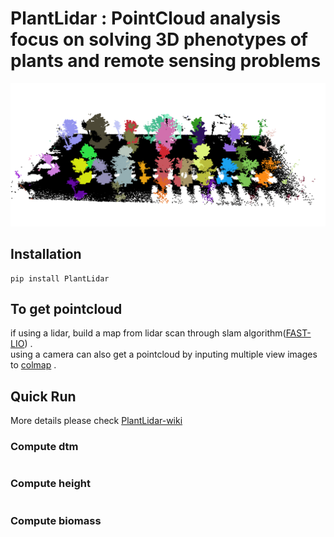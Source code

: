 # PlantLidar : PointCloud analysis focus on solving 3D phenotypes of plants and remote sensing problems

![seg](asserts/seg.png)


## Installation
```
pip install PlantLidar
```

## To get pointcloud
if using a lidar, build a map from lidar scan through slam algorithm([FAST-LIO](https://github.com/hku-mars/FAST_LIO)) .   
using a camera can also get a pointcloud by inputing multiple view images to [colmap](https://github.com/colmap/colmap) .


## Quick Run
More details please check [PlantLidar-wiki](https://github.com/SkyCol/PlantLidar/wiki/PlantLidar-wiki)

### Compute dtm

```

```

### Compute height    

```

```

### Compute biomass

```

```

